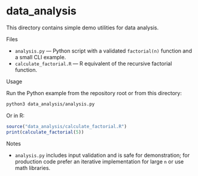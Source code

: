 # data_analysis

This directory contains simple demo utilities for data analysis.

Files
- `analysis.py` — Python script with a validated `factorial(n)` function and a small CLI example.
- `calculate_factorial.R` — R equivalent of the recursive factorial function.

Usage

Run the Python example from the repository root or from this directory:

```bash
python3 data_analysis/analysis.py
```

Or in R:

```r
source("data_analysis/calculate_factorial.R")
print(calculate_factorial(5))
```

Notes
- `analysis.py` includes input validation and is safe for demonstration; for production code prefer an iterative implementation for large `n` or use math libraries.
